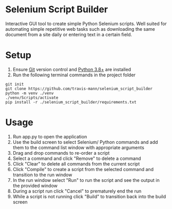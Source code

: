 # Selenium Script Builder
Interactive GUI tool to create simple Python Selenium scripts. Well suited for automating simple repetitive web tasks such as downloading the same document from a site daily or entering text in a certain field.


# Setup
1. Ensure [Git](https://git-scm.com/) version control and [Python 3.8+](https://www.python.org/downloads/) are installed
2. Run the following terminal commands in the project folder
```
git init
git clone https://github.com/travis-mann/selenium_script_builder
python -m venv ./venv
./venv/Scripts/activate
pip install -r ./selenium_script_builder/requirements.txt

```

# Usage
1. Run app.py to open the application
2. Use the build screen to select Selenium/ Python commands and add them to the command list window with appropriate arguments
3. Drag and drop commands to re-order a script
4. Select a command and click "Remove" to delete a command
5. Click "Clear" to delete all commands from the current script
6. Click "Compile" to create a script from the selected command and transition to the run window
7. In the run window select "Run" to run the script and see the output in the provided window
8. During a script run click "Cancel" to prematurely end the run
9. While a script is not running click "Build" to transition back into the build screen
